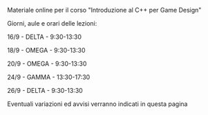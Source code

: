 Materiale online per il corso "Introduzione al C++ per Game Design"



Giorni, aule e orari delle lezioni:

16/9 - DELTA - 9:30-13:30

18/9 - OMEGA - 9:30-13:30

20/9 - OMEGA - 9:30-13:30

24/9 - GAMMA - 13:30-17:30

26/9 - DELTA - 9:30-13:30 



Eventuali variazioni ed avvisi verranno indicati in questa pagina
